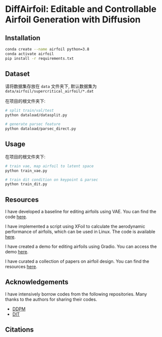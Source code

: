 # DiffAirfoil:  Editable and Controllable Airfoil Generation with Diffusion

## Installation

```bash
conda create --name airfoil python=3.8
conda activate airfoil
pip install -r requirements.txt
```

## Dataset

请将数据集存放在 `data` 文件夹下, 默认数据集为 `data/airfoil/supercritical_airfoil/*.dat`

在项目的根文件夹下:

```bash
# split train/val/test
python dataload/datasplit.py 

# generate parsec feature
python dataload/parsec_direct.py 
```

## Usage

在项目的根文件夹下:

```bash
# train vae, map airfoil to latent space
python train_vae.py

# train dit condition on keypoint & parsec
python train_dit.py
```



## Resources

I have developed a baseline for editing airfoils using VAE. You can find the code [here]((https://github.com/hitcslj/Airfoil)).

I have implemented a script using XFoil to calculate the aerodynamic performance of airfoils, which can be used in Linux. The code is available [here]((https://github.com/hitcslj/Xfoil-cal)).

I have created a demo for editing airfoils using Gradio. You can access the demo [here](https://github.com/hitcslj/airfoil-demo).

I have curated a collection of papers on airfoil design. You can find the resources [here](https://github.com/hitcslj/awesome-airfoil-design).


## Acknowledgements

I have intensively borrow codes from the following repositories. Many thanks to the authors for sharing their codes.

- [DDPM](https://github.com/abarankab/DDPM)
- [DIT](https://github.com/facebookresearch/DiT)


## Citations
